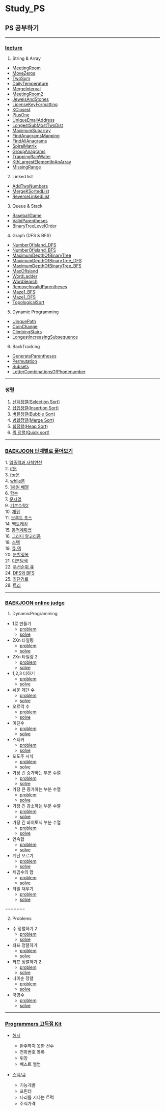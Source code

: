 # Study_PS 
## PS 공부하기

---
### [lecture](https://www.inflearn.com/course/%EC%BD%94%EB%94%A9%ED%85%8C%EC%8A%A4%ED%8A%B8-%EC%9E%90%EB%B0%94/dashboard)

1. String & Array
 - [MeetingRoom](https://github.com/ulimy/Study_PS/blob/master/src/lecture_StringAndArray/MeetingRoom_0105.java)
 - [MoveZeros](https://github.com/ulimy/Study_PS/blob/master/src/lecture_StringAndArray/MoveZeros_0105.java)
 - [TwoSum](https://github.com/ulimy/Study_PS/blob/master/src/lecture_StringAndArray/TwoSum_0109.java)
 - [DailyTemperature](https://github.com/ulimy/Study_PS/blob/master/src/lecture_StringAndArray/DailyTemperature_0109.java)
 - [MergeInterval](https://github.com/ulimy/Study_PS/blob/master/src/lecture_StringAndArray/MergeInterval_0109.java)
 - [MeetingRoom2](https://github.com/ulimy/Study_PS/blob/master/src/lecture_StringAndArray/MeetingRoom2_0109.java)
 - [JewelsAndStones](https://github.com/ulimy/Study_PS/blob/master/src/lecture_StringAndArray/JewelsAndStones_0110.java)
 - [LicenseKeyFormatting](https://github.com/ulimy/Study_PS/blob/master/src/lecture_StringAndArray/LicenseKeyFormatting_0110.java)
 - [KClosest](https://github.com/ulimy/Study_PS/blob/master/src/lecture_StringAndArray/KClosest_0110.java)
 - [PlusOne](https://github.com/ulimy/Study_PS/blob/master/src/lecture_StringAndArray/PlusOne_0110.java)
 - [UniqueEmailAddress](https://github.com/ulimy/Study_PS/blob/master/src/lecture_StringAndArray/UniqueEmailAddress_0110.java)
 - [LongestSubMostTwoDist](https://github.com/ulimy/Study_PS/blob/master/src/lecture_StringAndArray/LongestSubMostTwoDist_0110.java)
 - [MaximumSubarray](https://github.com/ulimy/Study_PS/blob/master/src/lecture_StringAndArray/MaximumSubarray_0110.java)
 - [FindAnagramsMapping](https://github.com/ulimy/Study_PS/blob/master/src/lecture_StringAndArray/FindAnagramsMapping_0116.java)
 - [FindAllAnagrams](https://github.com/ulimy/Study_PS/blob/master/src/lecture_StringAndArray/FindAllAnagrams_0116.java)
 - [SpiralMatrix](https://github.com/ulimy/Study_PS/blob/master/src/lecture_StringAndArray/SpiralMatrix_0116.java)
 - [GroupAnagrams](https://github.com/ulimy/Study_PS/blob/master/src/lecture_StringAndArray/GroupAnagrams_0116.java)
 - [TrappingRainWater](https://github.com/ulimy/Study_PS/blob/master/src/lecture_StringAndArray/TrappingRainWater_0123.java)
 - [KthLargestElementInAnArray](https://github.com/ulimy/Study_PS/blob/master/src/lecture_StringAndArray/KthLargestElementInAnArray_0123.java)
 - [MissingRange](https://github.com/ulimy/Study_PS/blob/master/src/lecture_StringAndArray/MissingRange_0123.java)

2. Linked list
 - [AddTwoNumbers](https://github.com/ulimy/Study_PS/blob/master/src/lecture_LinkedList/AddTwoNumbers_0123.java)
 - [MergeKSortedList](https://github.com/ulimy/Study_PS/blob/master/src/lecture_LinkedList/MergeKSortedList_0123.java)
 - [ReverseLinkedList](https://github.com/ulimy/Study_PS/blob/master/src/lecture_LinkedList/ReverseLinkedList_0123.java)

3. Queue & Stack
 - [BaseballGame](https://github.com/ulimy/Study_PS/blob/master/src/lecture_QueueAndStack/BaseballGame_0123.java)
 - [ValidParentheses](https://github.com/ulimy/Study_PS/blob/master/src/lecture_QueueAndStack/ValidParentheses_0123.java)
 - [BinaryTreeLevelOrder](https://github.com/ulimy/Study_PS/blob/master/src/lecture_QueueAndStack/BinaryTreeLevelOrder_0123.java)

4. Graph (DFS & BFS)
 - [NumberOfIsland_DFS](https://github.com/ulimy/Study_PS/blob/master/src/lecture_Graph/NumberOfIsland_DFS_0126.java)
 - [NumberOfIsland_BFS](https://github.com/ulimy/Study_PS/blob/master/src/lecture_Graph/NumberOfIsland_BFS_0126.java)
 - [MaximumDepthOfBinaryTree](https://github.com/ulimy/Study_PS/blob/master/src/lecture_Graph/MaximumDepthOfBinaryTree_0126.java)
 - [MaximumDepthOfBinaryTree_DFS](https://github.com/ulimy/Study_PS/blob/master/src/lecture_Graph/MaximumDepthOfBinaryTree_DFS_0126.java)
 - [MaximumDepthOfBinaryTree_BFS](https://github.com/ulimy/Study_PS/blob/master/src/lecture_Graph/MaximumDepthOfBinaryTree_BFS_0126.java)
 - [MaxOfIsland](https://github.com/ulimy/Study_PS/blob/master/src/lecture_Graph/MaxOfIsland_0126.java)
 - [WordLadder](https://github.com/ulimy/Study_PS/blob/master/src/lecture_Graph/WordLadder_0126.java)
 - [WordSearch](https://github.com/ulimy/Study_PS/blob/master/src/lecture_Graph/WordSearch_0126.java)
 - [RemoveInvalidParentheses](https://github.com/ulimy/Study_PS/blob/master/src/lecture_Graph/RemoveInvalidParentheses_0126.java)
 - [Maze1_BFS](https://github.com/ulimy/Study_PS/blob/master/src/lecture_Graph/Maze1_BFS_0126.java)
 - [Maze1_DFS](https://github.com/ulimy/Study_PS/blob/master/src/lecture_Graph/Maze1_DFS_0126.java)
 - [TopologicalSort](https://github.com/ulimy/Study_PS/blob/master/src/lecture_Graph/TopologicalSort_0128.java)

5. Dynamic Programming 
 - [UinquePath](https://github.com/ulimy/Study_PS/blob/master/src/lecture_DynamicProgramming/UinquePath_0129.java)
 - [CoinChange](https://github.com/ulimy/Study_PS/blob/master/src/lecture_DynamicProgramming/CoinChange_0129.java)
 - [ClimbingStairs](https://github.com/ulimy/Study_PS/blob/master/src/lecture_DynamicProgramming/ClimbingStairs_0203.java)
 - [LongestIncreasingSubsequence](https://github.com/ulimy/Study_PS/blob/master/src/lecture_DynamicProgramming/LongestIncreasingSubsequence_0204.java)

6. BackTracking
 - [GenerateParentheses](https://github.com/ulimy/Study_PS/blob/master/src/lecture_BackTracking/GenerateParentheses_0204.java)
 - [Permutation](https://github.com/ulimy/Study_PS/blob/master/src/lecture_BackTracking/Permutation_0204.java)
 - [Subsets](https://github.com/ulimy/Study_PS/blob/master/src/lecture_BackTracking/Permutation_0204.java)
 - [LetterCombinationsOfPhonenumber](https://github.com/ulimy/Study_PS/blob/master/src/lecture_BackTracking/LetterCombinationsOfPhonenumber_0204.java)

 ---
 ### 정렬
 1. [선택정렬(Selection Sort)](https://github.com/ulimy/Study_PS/blob/master/src/study_Sort/SelectionSort.java)
 2. [삽입정렬(Insertion Sort)](https://github.com/ulimy/Study_PS/blob/master/src/study_Sort/InsertionSort.java)
 3. [버블정렬(Bubble Sort)](https://github.com/ulimy/Study_PS/blob/master/src/study_Sort/BubbleSort.java)
 4. [병합정렬(Merge Sort)](https://github.com/ulimy/Study_PS/blob/master/src/study_Sort/MergeSort.java)
 5. [힙정렬(Heap Sort)](https://github.com/ulimy/Study_PS/blob/master/src/study_Sort/HeapSort.java)
 6. [퀵 정렬(Quick sort)](https://github.com/ulimy/Study_PS/blob/master/src/study_Sort/QuickSort.java)

 ---
 ### [BAEKJOON 단계별로 풀어보기](https://www.acmicpc.net/step)

 1\. [입출력과 사칙연산](https://github.com/ulimy/Study_PS/blob/master/src/baekjoon_Study/Step1.java)  
 2\. [if문](https://github.com/ulimy/Study_PS/blob/master/src/baekjoon_Study/Step2.java)  
 3\. [for문](https://github.com/ulimy/Study_PS/blob/master/src/baekjoon_Study/Step3.java)  
 4\. [while문](https://github.com/ulimy/Study_PS/blob/master/src/baekjoon_Study/Step4.java)  
 5\. [1차원 배열](https://github.com/ulimy/Study_PS/blob/master/src/baekjoon_Study/Step5.java)  
 6\. [함수](https://github.com/ulimy/Study_PS/blob/master/src/baekjoon_Study/Step6.java)  
 7\. [문자열](https://github.com/ulimy/Study_PS/blob/master/src/baekjoon_Study/Step7.java)  
 9\. [기본수학2](https://github.com/ulimy/Study_PS/blob/master/src/baekjoon_Study/Step9.java)  
 10\. [재귀](https://github.com/ulimy/Study_PS/blob/master/src/baekjoon_Study/Step10.java)  
 11\. [브루트 포스](https://github.com/ulimy/Study_PS/blob/master/src/baekjoon_Study/Step11.java)  
 14\. [백트래킹](https://github.com/ulimy/Study_PS/blob/master/src/baekjoon_Study/Step14.java)    
 15\. [동적계획법](https://github.com/ulimy/Study_PS/blob/master/src/baekjoon_Study/Step15.java)  
 16\. [그리디 알고리즘](https://github.com/ulimy/Study_PS/blob/master/src/baekjoon_Study/Step16.java)  
 18\. [스택](https://github.com/ulimy/Study_PS/blob/master/src/baekjoon_Study/Step18.java)  
 19\. [큐,덱](https://github.com/ulimy/Study_PS/blob/master/src/baekjoon_Study/Step19.java)  
 20\. [분할정복](https://github.com/ulimy/Study_PS/blob/master/src/baekjoon_Study/Step20.java)  
 21\. [이분탐색](https://github.com/ulimy/Study_PS/blob/master/src/baekjoon_Study/Step21.java)  
 22\. [우선순위 큐](https://github.com/ulimy/Study_PS/blob/master/src/baekjoon_Study/Step22.java)  
 24\. [DFS와 BFS](https://github.com/ulimy/Study_PS/blob/master/src/baekjoon_Study/Step24.java)  
 25\. [최단경로](https://github.com/ulimy/Study_PS/blob/master/src/baekjoon_Study/Step25.java)  
 28\. [트리](https://github.com/ulimy/Study_PS/blob/master/src/baekjoon_Study/Step28.java)  


 ---
 ### [BAEKJOON online judge](https://www.acmicpc.net/)

 1. DynamicProgramming
  - 1로 만들기
  	* [problem](https://www.acmicpc.net/problem/1463)
    * [solve](https://github.com/ulimy/Study_PS/blob/master/src/baekjoon_DynamicProgramming/boj_1463.java) 
  - 2Xn 타일링
  	* [problem](https://www.acmicpc.net/problem/11726)
    * [solve](https://github.com/ulimy/Study_PS/blob/master/src/baekjoon_DynamicProgramming/boj_11726.java) 
  - 2Xn 타일링 2
  	* [problem](https://www.acmicpc.net/problem/11727)
    * [solve](https://github.com/ulimy/Study_PS/blob/master/src/baekjoon_DynamicProgramming/boj_11727.java) 
  - 1,2,3 더하기
  	* [problem](https://www.acmicpc.net/problem/9095)
    * [solve](https://github.com/ulimy/Study_PS/blob/master/src/baekjoon_DynamicProgramming/boj_9095.java) 
  - 쉬운 계단 수
  	* [problem](https://www.acmicpc.net/problem/10844)
    * [solve](https://github.com/ulimy/Study_PS/blob/master/src/baekjoon_DynamicProgramming/boj_10844.java) 
  - 오르막 수
  	* [problem](https://www.acmicpc.net/problem/11057)
    * [solve](https://github.com/ulimy/Study_PS/blob/master/src/baekjoon_DynamicProgramming/boj_11057.java) 
  - 이친수
  	* [problem](https://www.acmicpc.net/problem/2193)
    * [solve](https://github.com/ulimy/Study_PS/blob/master/src/baekjoon_DynamicProgramming/boj_2193.java) 
  - 스티커
  	* [problem](https://www.acmicpc.net/problem/9465)
    * [solve](https://github.com/ulimy/Study_PS/blob/master/src/baekjoon_DynamicProgramming/boj_9465.java) 
  - 포도주 시식
  	* [problem](https://www.acmicpc.net/problem/2156)
    * [solve](https://github.com/ulimy/Study_PS/blob/master/src/baekjoon_DynamicProgramming/boj_2156.java) 
  - 가장 긴 증가하는 부분 수열
    * [problem](https://www.acmicpc.net/problem/11053)
    * [solve](https://github.com/ulimy/Study_PS/blob/master/src/baekjoon_DynamicProgramming/boj_11053.java)  
  - 가장 큰 증가하는 부분 수열
    * [problem](https://www.acmicpc.net/problem/11055)
    * [solve](https://github.com/ulimy/Study_PS/blob/master/src/baekjoon_DynamicProgramming/boj_11055.java)  
  - 가장 긴 감소하는 부분 수열
    * [problem](https://www.acmicpc.net/problem/11722)
    * [solve](https://github.com/ulimy/Study_PS/blob/master/src/baekjoon_DynamicProgramming/boj_11722.java)  
  - 가장 긴 바이토닉 부분 수열
    * [problem](https://www.acmicpc.net/problem/11054)
    * [solve](https://github.com/ulimy/Study_PS/blob/master/src/baekjoon_DynamicProgramming/boj_11054.java)  
  - 연속합
    * [problem](https://www.acmicpc.net/problem/1912)
    * [solve](https://github.com/ulimy/Study_PS/blob/master/src/baekjoon_DynamicProgramming/boj_1912.java) 
  - 계단 오르기
    * [problem](https://www.acmicpc.net/problem/2579)
    * [solve](https://github.com/ulimy/Study_PS/blob/master/src/baekjoon_DynamicProgramming/boj_2579.java) 
  - 제곱수의 합
    * [problem](https://www.acmicpc.net/problem/1699)
    * [solve](https://github.com/ulimy/Study_PS/blob/master/src/baekjoon_DynamicProgramming/boj_1699.java) 
  - 타일 채우기
    * [problem](https://www.acmicpc.net/problem/2133)
    * [solve](https://github.com/ulimy/Study_PS/blob/master/src/baekjoon_DynamicProgramming/boj_2133.java) 

=======
    
 2. Problems
  - 수 정렬하기 2
    * [problem](https://www.acmicpc.net/problem/2751)
    * [solve](https://github.com/ulimy/Study_PS/blob/master/src/baekjoon_Problems/boj_2751.java) 
  - 좌표 정렬하기 
    * [problem](https://www.acmicpc.net/problem/11650)
    * [solve](https://github.com/ulimy/Study_PS/blob/master/src/baekjoon_Problems/boj_11650.java)
  - 좌표 정렬하기 2
    * [problem](https://www.acmicpc.net/problem/11651)
    * [solve](https://github.com/ulimy/Study_PS/blob/master/src/baekjoon_Problems/boj_11651.java) 
  - 나이순 정렬
    * [problem](https://www.acmicpc.net/problem/10814)
    * [solve](https://github.com/ulimy/Study_PS/blob/master/src/baekjoon_Problems/boj_10814.java) 
  - 국영수 
    * [problem](https://www.acmicpc.net/problem/10825)
    * [solve](https://github.com/ulimy/Study_PS/blob/master/src/baekjoon_Problems/boj_10825.java) 
    

 ---
 ### [Programmers 고득점 Kit](https://programmers.co.kr/learn/challenges)

  - [해시](https://github.com/ulimy/Study_PS/blob/master/src/programmers_HighScoreKit/Hash.java)
    * 완주하지 못한 선수
    * 전화번호 목록
    * 위장
    * 베스트 앨범

  - [스택/큐](https://github.com/ulimy/Study_PS/blob/master/src/programmers_HighScoreKit/StackAndQueue.java)
    * 기능개발
    * 프린터
    * 다리를 지나는 트럭
    * 주식가격